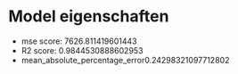 # Model eigenschaften 
- mse score: 7626.811419601443
- R2 score: 0.9844530888602953
- mean_absolute_percentage_error0.24298321097712802
